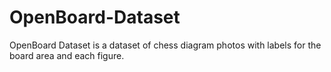 # OpenBoard-Dataset
OpenBoard Dataset is a dataset of chess diagram photos with labels for the board area and each figure.
